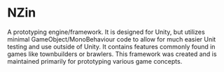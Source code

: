 # NZin
A prototyping engine/framework. It is designed for Unity, but utilizes minimal GameObject/MonoBehaviour code to allow for much easier Unit testing and use outside of Unity. It contains features commonly found in games like townbuilders or brawlers. This framework was created and is maintained primarily for prototyping various game concepts.
